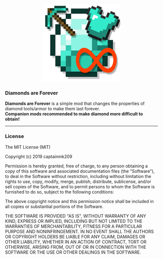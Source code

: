 <p align="center"><img src="src/main/resources/assets/diamonds4ever/logo.png" width="256" height="256"></p>
<h3>Diamonds are Forever</h3>
<strong>Diamonds are Forever</strong> is a simple mod that changes the properties of diamond tools/armor to make them last forever.<br>
<strong>Companion mods recommended to make diamond more difficult to obtain!</strong><br>

--------

<h3>License</h3>
The MIT License (MIT)

Copyright (c) 2019 captainmk209

Permission is hereby granted, free of charge, to any person obtaining a copy
of this software and associated documentation files (the "Software"), to deal
in the Software without restriction, including without limitation the rights
to use, copy, modify, merge, publish, distribute, sublicense, and/or sell
copies of the Software, and to permit persons to whom the Software is
furnished to do so, subject to the following conditions:

The above copyright notice and this permission notice shall be included in
all copies or substantial portions of the Software.

THE SOFTWARE IS PROVIDED "AS IS", WITHOUT WARRANTY OF ANY KIND, EXPRESS OR
IMPLIED, INCLUDING BUT NOT LIMITED TO THE WARRANTIES OF MERCHANTABILITY,
FITNESS FOR A PARTICULAR PURPOSE AND NONINFRINGEMENT. IN NO EVENT SHALL THE
AUTHORS OR COPYRIGHT HOLDERS BE LIABLE FOR ANY CLAIM, DAMAGES OR OTHER
LIABILITY, WHETHER IN AN ACTION OF CONTRACT, TORT OR OTHERWISE, ARISING FROM,
OUT OF OR IN CONNECTION WITH THE SOFTWARE OR THE USE OR OTHER DEALINGS IN
THE SOFTWARE.

